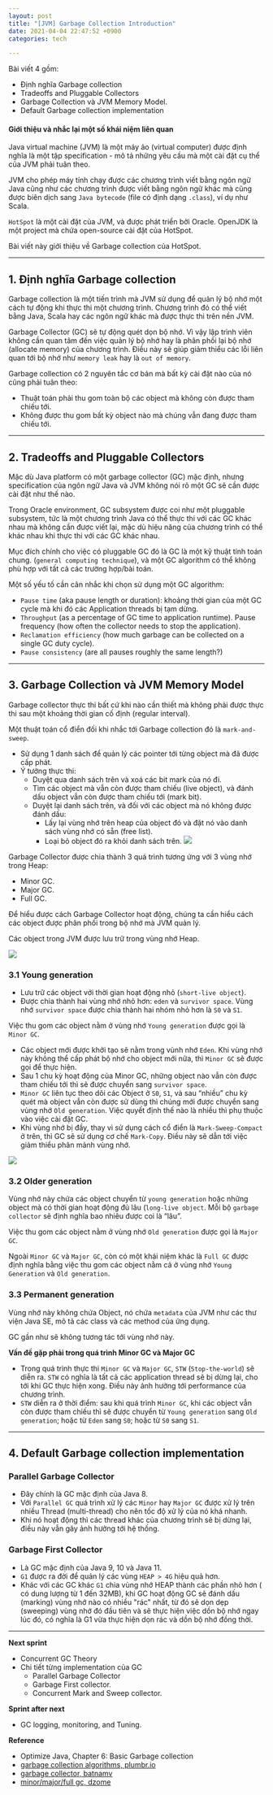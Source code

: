 ```yaml
---
layout: post
title: "[JVM] Garbage Collection Introduction"
date: 2021-04-04 22:47:52 +0900
categories: tech

---
```

Bài viết 4 gồm:
- Định nghĩa Garbage collection
- Tradeoffs and Pluggable Collectors
- Garbage Collection và JVM Memory Model.
- Default Garbage collection implementation

#### Giới thiệu và nhắc lại một số khái niệm liên quan

Java virtual machine (JVM) là một máy ảo (virtual computer) được định nghĩa là một tập specification - mô tả những yêu cầu mà một cài đặt cụ thể của JVM phải tuân theo.

JVM cho phép máy tính chạy được các chương trình viết bằng ngôn ngữ Java cũng như các chương trình được viết bằng ngôn ngữ khác mà cũng được biên dịch sang `Java bytecode` (file có định dạng `.class`), ví dụ như Scala.

`HotSpot` là một cài đặt của JVM, và được phát triển bởi Oracle. OpenJDK là một project mà chứa open-source cài đặt của HotSpot.

Bài viết này giới thiệu về Garbage collection của HotSpot.

---
## 1. Định nghĩa Garbage collection

Garbage collection là một tiến trình mà JVM sử dụng để quản lý bộ nhớ một cách tự động khi thực thi một chương trình. Chương trình đó có thể viết bằng Java, Scala hay các ngôn ngữ khác mà được thực thi trên nền JVM.

Garbage Collector (GC) sẽ tự động quét dọn bộ nhớ. Vì vậy lập trình viên không cần quan tâm đến việc quản lý bộ nhớ hay là phân phối lại bộ nhớ (allocate memory) của chương trình. Điều này sẽ giúp giảm thiểu các lỗi liên quan tới bộ nhớ như `memory leak` hay là `out of memory`.

Garbage collection có 2 nguyên tắc cơ bản mà bất kỳ cài đặt nào của nó cũng phải tuân theo:
- Thuật toán phải thu gom toàn bộ các object mà không còn được tham chiếu tới.
- Không được thu gom bất kỳ object nào mà chúng vẫn đang được tham chiếu tới.

---
## 2. Tradeoffs and Pluggable Collectors
Mặc dù Java platform có một garbage collector (GC) mặc định, nhưng specification của ngôn ngữ Java và JVM không nói rõ một GC sẽ cần được cài đặt như thế nào. 

Trong Oracle environment, GC subsystem được coi như một pluggable subsystem, tức là một chương trình Java có thể thực thi với các GC khác nhau mà không cần được viết lại, mặc dù hiệu năng của chương trình có thể khác nhau khi thực thi với các GC khác nhau. 

Mục đích chính cho việc có pluggable GC đó là GC là một kỹ thuật tính toán chung. (`general computing technique`), và một GC algorithm có thể không phù hợp với tất cả các trường hợp/bài toán. 

Một số yếu tố cần cân nhắc khi chọn sử dụng một GC algorithm:
- `Pause time` (aka pause length or duration): khoảng thời gian của một GC cycle mà khi đó các Application threads bị tạm dừng.
- `Throughput` (as a percentage of GC time to application runtime).
Pause frequency (how often the collector needs to stop the application).
- `Reclamation efficiency` (how much garbage can be collected on a single GC duty cycle).
- `Pause consistency` (are all pauses roughly the same length?)

---
## 3. Garbage Collection và JVM Memory Model

Garbage collector thực thi bất cứ khi nào cần thiết mà không phải được thực thi sau một khoảng thời gian cố định (regular interval).

Một thuật toán cổ điển đối khi nhắc tới Garbage collection đó là `mark-and-sweep`.
- Sử dụng 1 danh sách để quản lý các pointer tới từng object mà đã được cấp phát. 
- Ý tưởng thực thi: 
    - Duyệt qua danh sách trên và xoá các bit mark của nó đi.
    - Tìm các object mà vẫn còn được tham chiếu (live object), và đánh dấu object vẫn còn được tham chiếu tới (mark bit).  
    - Duyệt lại danh sách trên, và đối với các object mà nó không được đánh dấu:
        - Lấy lại vùng nhớ trên heap của object đó và đặt nó vào danh sách vùng nhớ có sẵn (free list).
        - Loại bỏ object đó ra khỏi danh sách trên.
![](../assets/mark-sweep.png)

Garbage Collector được chia thành 3 quá trình tương ứng với 3 vùng nhớ trong Heap:
- Minor GC.
- Major GC.
- Full GC.

Để hiểu được cách Garbage Collector hoạt động, chúng ta cần hiểu cách các object được phân phối trong bộ nhớ mà JVM quản lý.

Các object trong JVM được lưu trữ trong vùng nhớ Heap.

![](../assets/jmv-memory-heap-layout.png)

### 3.1 Young generation
- Lưu trữ các object với thời gian hoạt động nhỏ (`short-live object`).
- Được chia thành hai vùng nhớ nhỏ hơn: `eden` và `survivor space`. Vùng nhớ `survivor space` được chia thành hai nhóm nhỏ hơn là `S0` và `S1`.

Việc thu gom các object nằm ở vùng nhớ `Young generation` được gọi là `Minor GC`. 
- Các object mới được khởi tạo sẽ nằm trong vùnh nhớ `Eden`. Khi vùng nhớ này không thể cấp phát bộ nhớ cho object mới nữa, thì `Minor GC` sẽ được gọi để thực hiện.
- Sau 1 chu kỳ hoạt động của Minor GC, những object nào vẫn còn được tham chiếu tới thì sẽ được chuyển sang `survivor space`. 
- `Minor GC` liên tục theo dõi các Object ở `S0`, `S1`, và sau “nhiều” chu kỳ quét mà object vẫn còn được sử dùng thì chúng mới được chuyển sang vùng nhớ `Old generation`. Việc quyết định thế nào là nhiều thì phụ thuộc vào việc cài đặt GC.
- Khi vùng nhớ bị đầy, thay vì sử dụng cách cổ điển là `Mark-Sweep-Compact` ở trên, thì GC sẽ sử dụng cơ chế `Mark-Copy`. Điều này sẽ dẫn tới việc giảm thiểu phân mảnh vùng nhớ. 

![](../assets/mark-sweep-compact.png)

### 3.2 Older generation

Vùng nhớ này chứa các object chuyển từ `young generation` hoặc những object mà có thời gian hoạt động đủ lâu (`long-live object`. Mỗi bộ `garbage collector` sẽ định nghĩa bao nhiêu được coi là “lâu”.

Việc thu gom các object nằm ở vùng nhớ `Old generation` được gọi là `Major GC`. 

Ngoài `Minor GC` và `Major GC`, còn có một khái niệm khác là `Full GC` được định nghĩa bằng việc thu gom các object nằm cả ở vùng nhớ `Young Generation` và `Old generation`.

### 3.3 Permanent generation

Vùng nhớ này không chứa Object, nó chứa `metadata` của JVM như các thư viện Java SE, mô tả các class và các method của ứng dụng. 

GC gần như sẽ không tương tác tới vùng nhớ này.

**Vấn đề gặp phải trong quá trình Minor GC và Major GC**
- Trong quá trình thực thi `Minor GC` và `Major GC`, `STW` (`Stop-the-world`) sẽ diễn ra. `STW` có nghĩa là tất cả các application thread sẽ bị dừng lại, cho tới khi GC thực hiện xong. Điều này ảnh hưởng tới performance của chương trình.
- `STW` diễn ra ở thời điểm: sau khi quá trình `Minor GC`, khi các object vẫn còn được tham chiếu thì sẽ được chuyển từ `Young generation` sang `Old generation`; hoặc từ `Eden` sang `S0`; hoặc từ `S0` sang `S1`.

---
## 4. Default Garbage collection implementation

### Parallel Garbage Collector
- Đây chính là GC mặc định của Java 8.
- Với `Parallel GC` quá trình xử lý các `Minor` hay `Major GC` được xử lý trên nhiều Thread (multi-thread) cho nên tốc độ xử lý của nó khá nhanh. 
- Khi nó hoạt động thì các thread khác của chương trình sẽ bị dừng lại, điều này vẫn gây ảnh hưởng tới hệ thống.

### Garbage First Collector
- Là GC mặc định của Java 9, 10 và Java 11.
- `G1` được ra đời để quản lý các vùng `HEAP > 4G` hiệu quả hơn. 
- Khác với các GC khác `G1` chia vùng nhớ HEAP thành các phần nhỏ hơn ( có dung lượng từ 1 đến 32MB), khi GC hoạt động GC sẽ đánh dấu (marking) vùng nhớ nào có nhiều "rác" nhất, từ đó sẽ dọn dẹp (sweeping) vùng nhớ đó đầu tiên và sẽ thực hiện việc dồn bộ nhớ ngay lúc đó, có nghĩa là G1 vừa thực hiện dọn rác và dồn bộ nhớ đồng thời.

---
**Next sprint**
- Concurrent GC Theory
- Chi tiết từng implementation của GC
    - Parallel Garbage Collector
    - Garbage First collector.
    - Concurrent Mark and Sweep collector.

**Sprint after next**
- GC logging, monitoring, and Tuning.

**Reference**
- Optimize Java, Chapter 6: Basic Garbage collection
- [garbage collection algorithms, plumbr.io](https://plumbr.io/handbook/garbage-collection-algorithms)
- [garbage collector, batnamv](https://batnamv.medium.com/garbage-collector-231d6c327b08)
- [minor/major/full gc, dzome](https://dzone.com/articles/minor-gc-vs-major-gc-vs-full)

